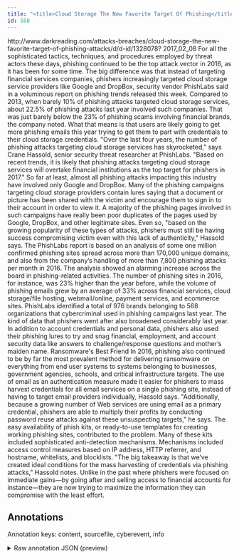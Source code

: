 ```yaml
---
title: "<title>Cloud Storage The New Favorite Target Of Phishing</title>"
id: 558
---
```


<title>Cloud Storage The New Favorite Target Of Phishing</title>
<source> http://www.darkreading.com/attacks-breaches/cloud-storage-the-new-favorite-target-of-phishing-attacks/d/d-id/1328078? </source>
<date> 2017_02_08 </date>
<text>
For all the sophisticated tactics, techniques, and procedures employed by threat actors these days, phishing continued to be the top attack vector in 2016, as it has been for some time.
The big difference was that instead of targeting financial services companies, phishers increasingly targeted cloud storage service providers like Google and DropBox, security vendor PhishLabs said in a voluminous report on phishing trends released this week.
Compared to 2013, when barely 10% of phishing attacks targeted cloud storage services, about 22.5% of phishing attacks last year involved such companies.
That was just barely below the 23% of phishing scams involving financial brands, the company noted.
What that means is that users are likely going to get more phishing emails this year trying to get them to part with credentials to their cloud storage credentials.
"Over the last four years, the number of phishing attacks targeting cloud storage services has skyrocketed," says Crane Hassold, senior security threat researcher at PhishLabs.
"Based on recent trends, it is likely that phishing attacks targeting cloud storage services will overtake financial institutions as the top target for phishers in 2017."
So far at least, almost all phishing attacks impacting this industry have involved only Google and DropBox.
Many of the phishing campaigns targeting cloud storage providers contain lures saying that a document or picture has been shared with the victim and encourage them to sign in to their account in order to view it.
A majority of the phishing pages involved in such campaigns have really been poor duplicates of the pages used by Google, DropBox, and other legitimate sites.
Even so, "based on the growing popularity of these types of attacks, phishers must still be having success compromising victim even with this lack of authenticity," Hassold says.
The PhishLabs report is based on an analysis of some one million confirmed phishing sites spread across more than 170,000 unique domains, and also from the company’s handling of more than 7,800 phishing attacks per month in 2016.
The analysis showed an alarming increase across the board in phishing-related activities.
The number of phishing sites in 2016, for instance, was 23% higher than the year before, while the volume of phishing emails grew by an average of 33% across financial services, cloud storage/file hosting, webmail/online, payment services, and ecommerce sites.
PhishLabs identified a total of 976 brands belonging to 568 organizations that cybercriminal used in phishing campaigns last year.
The kind of data that phishers went after also broadened considerably last year.
In addition to account credentials and personal data, phishers also used their phishing lures to try and snag financial, employment, and account security data like answers to challenge/response questions and mother’s maiden name.
Ransomware's Best Friend
In 2016, phishing also continued to be by far the most prevalent method for delivering ransomware on everything from end user systems to systems belonging to businesses, government agencies, schools, and critical infrastructure targets.
The use of email as an authentication measure made it easier for phishers to mass harvest credentials for all email services on a single phishing site, instead of having to target email providers individually, Hassold says.
"Additionally, because a growing number of Web services are using email as a primary credential, phishers are able to multiply their profits by conducting password reuse attacks against these unsuspecting targets," he says.
The easy availability of phish kits, or ready-to-use templates for creating working phishing sites, contributed to the problem.
Many of these kits included sophisticated anti-detection mechanisms.
Mechanisms included access control measures based on IP address, HTTP referrer, and hostname, whitelists, and blocklists.
"The big takeaway is that we’ve created ideal conditions for the mass harvesting of credentials via phishing attacks," Hassold notes.
Unlike in the past where phishers were focused on immediate gains—by going after and selling access to financial accounts for instance—they are now trying to maximize the information they can compromise with the least effort.
</text>



## Annotations

Annotation keys: content, sourcefile, cyberevent, info

<details>
<summary>Raw annotation JSON (preview)</summary>

```json
{
  "content": "For all the sophisticated tactics, techniques, and procedures employed by threat actors these days, phishing continued to be the top attack vector in 2016, as it has been for some time. The big difference was that instead of targeting financial services companies, phishers increasingly targeted cloud storage service providers like Google and DropBox, security vendor PhishLabs said in a voluminous report on phishing trends released this week. Compared to 2013, when barely 10% of phishing attacks targeted cloud storage services, about 22.5% of phishing attacks last year involved such companies. That was just barely below the 23% of phishing scams involving financial brands, the company noted. What that means is that users are likely going to get more phishing emails this year trying to get them to part with credentials to their cloud storage credentials. \"Over the last four years, the number of phishing attacks targeting cloud storage services has skyrocketed,\" says Crane Hassold, senior security threat researcher at PhishLabs. \"Based on recent trends, it is likely that phishing attacks targeting cloud storage services will overtake financial institutions as the top target for phishers in 2017.\" So far at least, almost all phishing attacks impacting this industry have involved only Google and DropBox. Many of the phishing campaigns targeting cloud storage providers contain lures saying that a document or picture has been shared with the victim and encourage them to sign in to their account in order to view it. A majority of the phishing pages involved in such campaigns have really been poor duplicates of the pages used by Google, DropBox, and other legitimate sites. Even so, \"based on the growing popularity of these types of attacks, phishers must still be having success compromising victim even with this lack of authenticity,\" Hassold says. The PhishLabs report is based on an analysis of some one million confirmed phishing sites spread across more than 170,000 unique domains, and also from the company\u2019s handling of more than 7,800 phishing attacks per month in 2016. The analysis showed an alarming increase across the board in phishing-related activities. The number of phishing sites in 2016, for instance, was 23% higher than the year before, while the volume of phishing emails grew by an average of 33% across financial services, cloud storage/file hosting, webmail/online, payment services, and ecommerce sites. PhishLabs identified a total of 976 brands belonging to 568 organizations that cybercriminal used in phishing campaigns last year. The kind of data that phishers went after also broadened considerably last year. In addition to account credentials and personal data, phishers also used their phishing lures to try and snag financial, employment, and account security data like answers to challenge/response questions and mother\u2019s maiden name. Ransomware's Best Friend In 2016, phishing also continued to be by far the most prevalent method for delivering ransomware on everything from end user systems to systems belonging to businesses, government agencies, schools, and critical infrastructure targets. The use of email as an authentication measure made it easier for phishers to mass harvest credentials for all email services on a single phishing site, instead of having to target email providers individually,\u00a0Hassold says. \"Additionally, because a growing number of Web services are using email as a primary credential, phishers are able to multiply their profits by conducting password reuse attacks against these unsuspecting targets,\" he says. The easy availability of phish kits, or ready-to-use templates for creating working phishing sites, contributed to the problem. Many of these kits included sophisticated anti-detection mechanisms. Mechanisms included access control measures based on IP address, HTTP referrer, and hostname, whitelists, and blocklists. \"The big takeaway is that we\u2019ve
```
</details>

